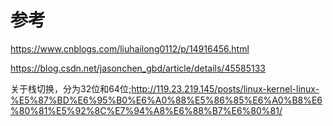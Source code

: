 # 参考
https://www.cnblogs.com/liuhailong0112/p/14916456.html

https://blog.csdn.net/jasonchen_gbd/article/details/45585133

关于栈切换，分为32位和64位;http://119.23.219.145/posts/linux-kernel-linux-%E5%87%BD%E6%95%B0%E6%A0%88%E5%86%85%E6%A0%B8%E6%80%81%E5%92%8C%E7%94%A8%E6%88%B7%E6%80%81/